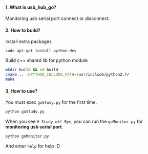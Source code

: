 #### 1. What is usb_hub_go?
Monitoring usb serial port connect or disconnect.


#### 2. How to build?
Install extra packages
```
sudo apt-get install python-dev 
```

Build c++ shared lib for python module
```bash
mkdir build && cd build
cmake .. -DPYTHON_INCLUDE_PATH=/usr/include/python2.7/
make
```

#### 3. How to use?
You must exec `goStudy.py` for the first time.
```bash
python goStudy.py
```
When you see `# Study ok! Bye`, you can run the `goMonitor.py` for __monitoring usb serial port__.

```bash
python goMonitor.py
```
And enter `help` for help :D

